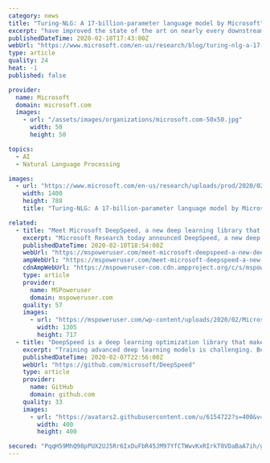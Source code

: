```yaml
---
category: news
title: "Turing-NLG: A 17-billion-parameter language model by Microsoft"
excerpt: "have improved the state of the art on nearly every downstream natural language processing (NLP) task, including question answering, conversational agents, and document understanding among others. We are releasing a private demo of T-NLG, including its freeform generation, question answering, and summarization capabilities, to a small set of ..."
publishedDateTime: 2020-02-10T17:43:00Z
webUrl: "https://www.microsoft.com/en-us/research/blog/turing-nlg-a-17-billion-parameter-language-model-by-microsoft/"
type: article
quality: 24
heat: -1
published: false

provider:
  name: Microsoft
  domain: microsoft.com
  images:
    - url: "/assets/images/organizations/microsoft.com-50x50.jpg"
      width: 50
      height: 50

topics:
  - AI
  - Natural Language Processing

images:
  - url: "https://www.microsoft.com/en-us/research/uploads/prod/2020/02/TurningNGL_Model__1400x788-5e418cff76a2a.png"
    width: 1400
    height: 788
    title: "Turing-NLG: A 17-billion-parameter language model by Microsoft"

related:
  - title: "Meet Microsoft DeepSpeed, a new deep learning library that can train massive 100-billion-parameter models"
    excerpt: "Microsoft Research today announced DeepSpeed, a new deep learning optimization library that can train massive 100-billion-parameter models. In AI, you need to have larger natural language models for better accuracy. But training larger natural language models is time consuming and the costs associated with it are very high. Microsoft claims ..."
    publishedDateTime: 2020-02-10T18:54:00Z
    webUrl: "https://mspoweruser.com/meet-microsoft-deepspeed-a-new-deep-learning-library-that-can-train-massive-100-billion-parameter-models/"
    ampWebUrl: "https://mspoweruser.com/meet-microsoft-deepspeed-a-new-deep-learning-library-that-can-train-massive-100-billion-parameter-models/amp/"
    cdnAmpWebUrl: "https://mspoweruser-com.cdn.ampproject.org/c/s/mspoweruser.com/meet-microsoft-deepspeed-a-new-deep-learning-library-that-can-train-massive-100-billion-parameter-models/amp/"
    type: article
    provider:
      name: MSPoweruser
      domain: mspoweruser.com
    quality: 57
    images:
      - url: "https://mspoweruser.com/wp-content/uploads/2020/02/Microsoft-Deepspeed-deeplearning.jpg"
        width: 1305
        height: 717
  - title: "DeepSpeed is a deep learning optimization library that makes distributed training easy, efficient, and effective."
    excerpt: "Training advanced deep learning models is challenging. Beyond model design, model scientists also need to set up the state-of-the-art training techniques such as distributed training, mixed precision, gradient accumulation, and checkpointing. Yet still ..."
    publishedDateTime: 2020-02-07T22:56:00Z
    webUrl: "https://github.com/microsoft/DeepSpeed"
    type: article
    provider:
      name: GitHub
      domain: github.com
    quality: 33
    images:
      - url: "https://avatars2.githubusercontent.com/u/6154722?s=400&v=4"
        width: 400
        height: 400

secured: "PqqH59MhQ98pPUX2UJ5Rr6IxDuFbR45JM97YfCTWwvKxRIrkT0VDaBaA7ih/gzQ+bOpgDvQoSGd17POCiqufdkCAynC7dfEjTz3lm/lsgMkDW2ZZGzXrI6uTWFcvQNS0Q4ZsW/IjeZrUbPQYS41g/JUzx7DqeX3gjj+4qijWIj+m+TE198rPq4TTUu07uSA1w8g+So5E3i87j3oCLn+ZnZ8GM1byvZa5xm2cK5B5M3nakT2uG4iPbcoFwLKFxG2zbSsHU/extMrmwDn0qkGYNDAtdJnJrpke4RNgGzYMNwl3gkVzYtqh5RJOp1BWFvp7CpZU9B2iUk12ssNdfCbMQzns+qexzpwz8KO2rn+AHE6tJUzA+dHpDpgQD5ZkPB2lt272+edQ59PNFnDC1eka2h93u02WNy9yyWahWEVn/AF1I9UO9x9SvoPNLiYe1rJhEe6kh79BnQJ3ttrYOzx9KoErcc68MB5J6qEax2Z2OqE=;f+XdB+zmu9UeAYr511TK3w=="
---
```


